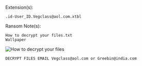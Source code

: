 Extension(s): 
```
.id-User_ID.Vegclass@aol.com.xtbl
```
Ransom Note(s): 
```
How to decrypt your files.txt
Wallpaper
```
![How to decrypt your files](https://github.com/user-attachments/assets/0c564285-8ff4-46d8-a9e1-2478d5850210)
```
DECRYPT FILES EMAIL Vegclass@aol.com or Greebin@india.com
```
